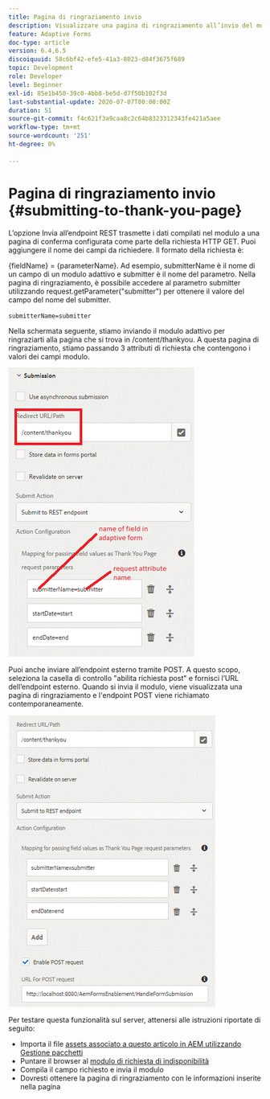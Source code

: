 ```yaml
---
title: Pagina di ringraziamento invio
description: Visualizzare una pagina di ringraziamento all’invio del modulo adattivo
feature: Adaptive Forms
doc-type: article
version: 6.4,6.5
discoiquuid: 58c6bf42-efe5-41a3-8023-d84f3675f689
topic: Development
role: Developer
level: Beginner
exl-id: 85e1b450-39c0-4bb8-be5d-d7f50b102f3d
last-substantial-update: 2020-07-07T00:00:00Z
duration: 51
source-git-commit: f4c621f3a9caa8c2c64b8323312343fe421a5aee
workflow-type: tm+mt
source-wordcount: '251'
ht-degree: 0%

---
```


# Pagina di ringraziamento invio {#submitting-to-thank-you-page}

L’opzione Invia all’endpoint REST trasmette i dati compilati nel modulo a una pagina di conferma configurata come parte della richiesta HTTP GET. Puoi aggiungere il nome dei campi da richiedere. Il formato della richiesta è:

\{fieldName\} = \{parameterName\}. Ad esempio, submitterName è il nome di un campo di un modulo adattivo e submitter è il nome del parametro. Nella pagina di ringraziamento, è possibile accedere al parametro submitter utilizzando request.getParameter(&quot;submitter&quot;) per ottenere il valore del campo del nome del submitter.

`submitterName=submitter`

Nella schermata seguente, stiamo inviando il modulo adattivo per ringraziarti alla pagina che si trova in /content/thankyou. A questa pagina di ringraziamento, stiamo passando 3 attributi di richiesta che contengono i valori dei campi modulo.

![Pagina di ringraziamento](assets/thankyoupage.gif)

Puoi anche inviare all’endpoint esterno tramite POST. A questo scopo, seleziona la casella di controllo &quot;abilita richiesta post&quot; e fornisci l’URL dell’endpoint esterno. Quando si invia il modulo, viene visualizzata una pagina di ringraziamento e l&#39;endpoint POST viene richiamato contemporaneamente.

![Acquisisci configurazione](assets/capture.gif)

Per testare questa funzionalità sul server, attenersi alle istruzioni riportate di seguito:

* Importa il file [assets associato a questo articolo in AEM utilizzando Gestione pacchetti](assets/submittingtorestendpoint.zip)
* Puntare il browser al [modulo di richiesta di indisponibilità](http://localhost:4502/content/dam/formsanddocuments/helpx/timeoffrequestform/jcr:content?wcmmode=disabled)
* Compila il campo richiesto e invia il modulo
* Dovresti ottenere la pagina di ringraziamento con le informazioni inserite nella pagina
